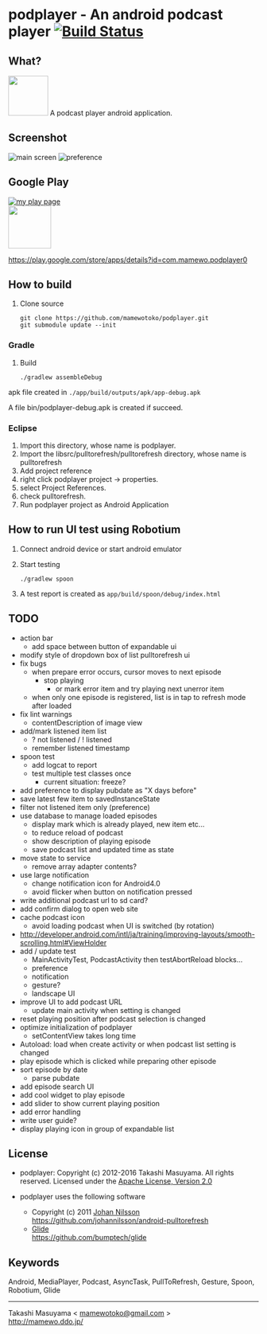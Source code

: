 podplayer - An android podcast player [![Build Status](https://travis-ci.org/mamewotoko/podplayer.svg?branch=gradle)](https://travis-ci.org/mamewotoko/podplayer)
=====================================

What?
----------
<img src="https://github.com/mamewotoko/podplayer/raw/pullupdate/res/drawable-hdpi/ic_launcher.png" width="80" height="80">
A podcast player android application.

Screenshot
----------
![main screen](https://github.com/mamewotoko/podplayer/raw/pullupdate/doc/mainscreen.png)
![preference](https://github.com/mamewotoko/podplayer/raw/pullupdate/doc/preference.png)

Google Play
------------
 [![my play page](http://www.android.com/images/brand/get_it_on_play_logo_small.png)](http://play.google.com/store/search?q=pub:mamewo)  
<img src="https://github.com/mamewotoko/podplayer/raw/pullupdate/res/drawable/qr.png" width="86" height="86">
  
https://play.google.com/store/apps/details?id=com.mamewo.podplayer0

How to build
------------
1. Clone source

    ```
    git clone https://github.com/mamewotoko/podplayer.git
    git submodule update --init
    ```

### Gradle
1. Build

    ```
    ./gradlew assembleDebug
    ```

apk file created in ` ./app/build/outputs/apk/app-debug.apk `

A file bin/podplayer-debug.apk is created if succeed.

### Eclipse
1. Import this directory, whose name is podplayer.
2. Import the libsrc/pulltorefresh/pulltorefresh directory, whose name is pulltorefresh
3. Add project reference
  1. right click podplayer project -> properties. 
  2. select Project References. 
  3. check pulltorefresh. 
4. Run podplayer project as Android Application

How to run UI test using Robotium
---------------------------------
1. Connect android device or start android emulator
2. Start testing

    ```
    ./gradlew spoon
    ```
3. A test report is created as ` app/build/spoon/debug/index.html `

TODO
----
* action bar
  * add space between button of expandable ui
* modify style of dropdown box of list pulltorefresh ui
* fix bugs
  * when prepare error occurs, cursor moves to next episode
    * stop playing
      * or mark error item and try playing next unerror item
  * when only one episode is registered, list is in tap to refresh mode after loaded
* fix lint warnings
  * contentDescription of image view
* add/mark listened item list
  * ? not listened / ! listened
  * remember listened timestamp
* spoon test
  * add logcat to report
  * test multiple test classes once
    * current situation: freeze?
* add preference to display pubdate as "X days before"
* save latest few item to savedInstanceState
* filter not listened item only (preference)
* use database to manage loaded episodes
  * display mark which is already played, new item etc...
  * to reduce reload of podcast
  * show description of playing episode
  * save podcast list and updated time as state
* move state to service
  * remove array adapter contents?
* use large notification
  * change notification icon for Android4.0
  * avoid flicker when button on notification pressed
* write additional podcast url to sd card?
* add confirm dialog to open web site
* cache podcast icon
  * avoid loading podcast when UI is switched (by rotation)
* http://developer.android.com/intl/ja/training/improving-layouts/smooth-scrolling.html#ViewHolder
* add / update test
  * MainActivityTest, PodcastActivity then testAbortReload blocks...
  * preference
  * notification
  * gesture?
  * landscape UI
* improve UI to add podcast URL
  * update main activity when setting is changed
* reset playing position after podcast selection is changed
* optimize initialization of podplayer
  * setContentView takes long time
* Autoload: load when create activity or when podcast list setting is changed
* play episode which is clicked while preparing other episode
* sort episode by date
  * parse pubdate
* add episode search UI
* add cool widget to play episode
* add slider to show current playing position
* add error handling
* write user guide?
* display playing icon in group of expandable list

License
----------
* podplayer: Copyright (c) 2012-2016 Takashi Masuyama. All rights reserved. 
Licensed under the [Apache License, Version 2.0](http://www.apache.org/licenses/LICENSE-2.0.html)

* podplayer uses the following software 
  * Copyright (c) 2011 [Johan Nilsson](http://markupartist.com)  
    https://github.com/johannilsson/android-pulltorefresh
  * [Glide](https://github.com/bumptech/glide)  
    https://github.com/bumptech/glide

Keywords
----------
Android, MediaPlayer, Podcast, AsyncTask, PullToRefresh, Gesture, Spoon, Robotium, Glide

----
Takashi Masuyama < mamewotoko@gmail.com >  
http://mamewo.ddo.jp/
